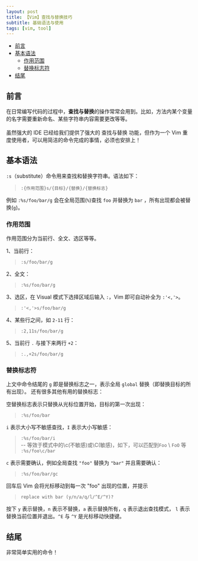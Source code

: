 ```yaml
---
layout: post
title: 【Vim】查找与替换技巧
subtitle: 基础语法与使用
tags: [vim, tool]
---
```


- [前言](#前言)
- [基本语法](#基本语法)
  - [作用范围](#作用范围)
  - [替换标志符](#替换标志符)
- [结尾](#结尾)

## 前言
在日常编写代码的过程中，**查找与替换**的操作常常会用到。比如，方法内某个变量的名字需要重新命名、某些字符串内容需要更改等等。<br><br>
虽然强大的 IDE 已经给我们提供了强大的 查找与替换 功能，但作为一个 Vim 重度使用者，可以用简洁的命令完成的事情，必须也安排上！

## 基本语法
`:s`（substitute）命令用来查找和替换字符串。语法如下：

> `:{作用范围}s/{目标}/{替换}/{替换标志}`

例如 `:%s/foo/bar/g` 会在全局范围(`%`)查找 `foo` 并替换为 `bar` ，所有出现都会被替换(`g`)。

### 作用范围
作用范围分为当前行、全文、选区等等。

1、当前行：
>  `:s/foo/bar/g`

2、全文：
> `:%s/foo/bar/g`

3、选区，在 Visual 模式下选择区域后输入 `:`，Vim 即可自动补全为 `:'<,'>`。
> `:'<,'>s/foo/bar/g`

4、某些行之间，如 `2-11` 行：

> `:2,11s/foo/bar/g`

5、当前行 `.` 与接下来两行 `+2`：

> `:.,+2s/foo/bar/g`

### 替换标志符
上文中命令结尾的 `g` 即是替换标志之一，表示全局 `global` 替换（即替换目标的所有出现）。 还有很多其他有用的替换标志：

空替换标志表示只替换从光标位置开始，目标的第一次出现：
> `:%s/foo/bar`

`i` 表示大小写不敏感查找，`I` 表示大小写敏感：
> `:%s/foo/bar/i`<br>
> -- 等效于模式中的\c(不敏感)或\C(敏感)，如下，可以匹配到`Foo` \ `FoO` 等<br>
> `:%s/foo\c/bar`

`c` 表示需要确认，例如全局查找 `"foo"` 替换为 `"bar"` 并且需要确认：
> `:%s/foo/bar/gc`

回车后 Vim 会将光标移动到每一次 "foo" 出现的位置，并提示
> `replace with bar (y/n/a/q/l/^E/^Y)?`

按下 `y` 表示替换，`n` 表示不替换，`a` 表示替换所有，`q` 表示退出查找模式， `l` 表示替换当前位置并退出。`^E` 与 `^Y` 是光标移动快捷键。

## 结尾
非常简单实用的命令！